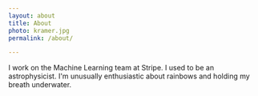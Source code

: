 ```yaml
---
layout: about
title: About
photo: kramer.jpg
permalink: /about/

---
```


I work on the Machine Learning team at Stripe. I used to be an
astrophysicist. I'm unusually enthusiastic about rainbows and holding
my breath underwater.
